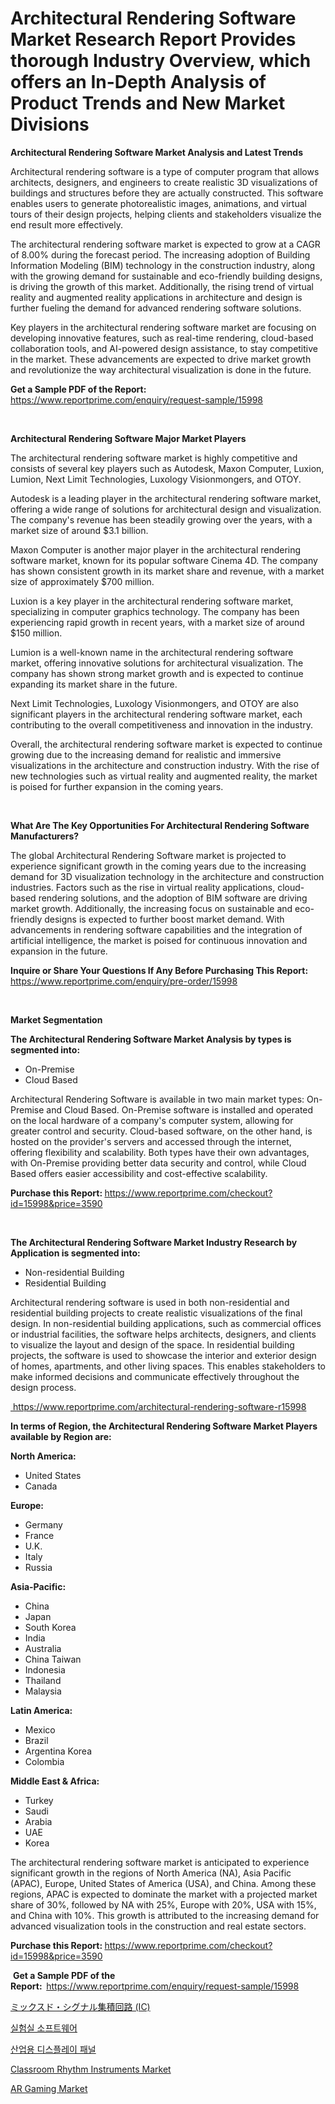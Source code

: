 <p><h1>Architectural Rendering Software Market Research Report Provides thorough Industry Overview, which offers an In-Depth Analysis of Product Trends and New Market Divisions</h1></p><p><strong>Architectural Rendering Software Market Analysis and Latest Trends</strong></p>
<p><p>Architectural rendering software is a type of computer program that allows architects, designers, and engineers to create realistic 3D visualizations of buildings and structures before they are actually constructed. This software enables users to generate photorealistic images, animations, and virtual tours of their design projects, helping clients and stakeholders visualize the end result more effectively.</p><p>The architectural rendering software market is expected to grow at a CAGR of 8.00% during the forecast period. The increasing adoption of Building Information Modeling (BIM) technology in the construction industry, along with the growing demand for sustainable and eco-friendly building designs, is driving the growth of this market. Additionally, the rising trend of virtual reality and augmented reality applications in architecture and design is further fueling the demand for advanced rendering software solutions.</p><p>Key players in the architectural rendering software market are focusing on developing innovative features, such as real-time rendering, cloud-based collaboration tools, and AI-powered design assistance, to stay competitive in the market. These advancements are expected to drive market growth and revolutionize the way architectural visualization is done in the future.</p></p>
<p><strong>Get a Sample PDF of the Report:&nbsp;</strong> <a href="https://www.reportprime.com/enquiry/request-sample/15998">https://www.reportprime.com/enquiry/request-sample/15998</a></p>
<p>&nbsp;</p>
<p><strong>Architectural Rendering Software Major Market Players</strong></p>
<p><p>The architectural rendering software market is highly competitive and consists of several key players such as Autodesk, Maxon Computer, Luxion, Lumion, Next Limit Technologies, Luxology Visionmongers, and OTOY.</p><p>Autodesk is a leading player in the architectural rendering software market, offering a wide range of solutions for architectural design and visualization. The company's revenue has been steadily growing over the years, with a market size of around $3.1 billion.</p><p>Maxon Computer is another major player in the architectural rendering software market, known for its popular software Cinema 4D. The company has shown consistent growth in its market share and revenue, with a market size of approximately $700 million.</p><p>Luxion is a key player in the architectural rendering software market, specializing in computer graphics technology. The company has been experiencing rapid growth in recent years, with a market size of around $150 million.</p><p>Lumion is a well-known name in the architectural rendering software market, offering innovative solutions for architectural visualization. The company has shown strong market growth and is expected to continue expanding its market share in the future.</p><p>Next Limit Technologies, Luxology Visionmongers, and OTOY are also significant players in the architectural rendering software market, each contributing to the overall competitiveness and innovation in the industry.</p><p>Overall, the architectural rendering software market is expected to continue growing due to the increasing demand for realistic and immersive visualizations in the architecture and construction industry. With the rise of new technologies such as virtual reality and augmented reality, the market is poised for further expansion in the coming years.</p></p>
<p>&nbsp;</p>
<p><strong>What Are The Key Opportunities For Architectural Rendering Software Manufacturers?</strong></p>
<p><p>The global Architectural Rendering Software market is projected to experience significant growth in the coming years due to the increasing demand for 3D visualization technology in the architecture and construction industries. Factors such as the rise in virtual reality applications, cloud-based rendering solutions, and the adoption of BIM software are driving market growth. Additionally, the increasing focus on sustainable and eco-friendly designs is expected to further boost market demand. With advancements in rendering software capabilities and the integration of artificial intelligence, the market is poised for continuous innovation and expansion in the future.</p></p>
<p><strong>Inquire or Share Your Questions If Any Before Purchasing This Report:</strong> <a href="https://www.reportprime.com/enquiry/pre-order/15998">https://www.reportprime.com/enquiry/pre-order/15998</a></p>
<p>&nbsp;</p>
<p><strong>Market Segmentation</strong></p>
<p><strong>The Architectural Rendering Software Market Analysis by types is segmented into:</strong></p>
<p><ul><li>On-Premise</li><li>Cloud Based</li></ul></p>
<p><p>Architectural Rendering Software is available in two main market types: On-Premise and Cloud Based. On-Premise software is installed and operated on the local hardware of a company's computer system, allowing for greater control and security. Cloud-based software, on the other hand, is hosted on the provider's servers and accessed through the internet, offering flexibility and scalability. Both types have their own advantages, with On-Premise providing better data security and control, while Cloud Based offers easier accessibility and cost-effective scalability.</p></p>
<p><strong>Purchase this Report:&nbsp;</strong><a href="https://www.reportprime.com/checkout?id=15998&price=3590">https://www.reportprime.com/checkout?id=15998&price=3590</a></p>
<p>&nbsp;</p>
<p><strong>The Architectural Rendering Software Market Industry Research by Application is segmented into:</strong></p>
<p><ul><li>Non-residential Building</li><li>Residential Building</li></ul></p>
<p><p>Architectural rendering software is used in both non-residential and residential building projects to create realistic visualizations of the final design. In non-residential building applications, such as commercial offices or industrial facilities, the software helps architects, designers, and clients to visualize the layout and design of the space. In residential building projects, the software is used to showcase the interior and exterior design of homes, apartments, and other living spaces. This enables stakeholders to make informed decisions and communicate effectively throughout the design process.</p></p>
<p><a href="https://www.reportprime.com/architectural-rendering-software-r15998">&nbsp;https://www.reportprime.com/architectural-rendering-software-r15998</a></p>
<p><strong>In terms of Region, the Architectural Rendering Software Market Players available by Region are:</strong></p>
<p>
    <p> <strong> North America: </strong>
        <ul>
            <li>United States</li>
            <li>Canada</li>
        </ul>
        </p> 
    <p> <strong> Europe: </strong>
        <ul>
            <li>Germany</li>
            <li>France</li>
            <li>U.K.</li>
            <li>Italy</li>
            <li>Russia</li>
        </ul>
        </p> 
    <p> <strong> Asia-Pacific: </strong>
        <ul>
            <li>China</li>
            <li>Japan</li>
            <li>South Korea</li>
            <li>India</li>
            <li>Australia</li>
            <li>China Taiwan</li>
            <li>Indonesia</li>
            <li>Thailand</li>
            <li>Malaysia</li>
        </ul>
        </p> 
    <p> <strong> Latin America: </strong>
        <ul>
            <li>Mexico</li>
            <li>Brazil</li>
            <li>Argentina Korea</li>
            <li>Colombia</li>
        </ul>
        </p> 
    <p> <strong> Middle East & Africa: </strong>
        <ul>
            <li>Turkey</li>
            <li>Saudi</li>
            <li>Arabia</li>
            <li>UAE</li>
            <li>Korea</li>
        </ul>
    </p>
    </p>
<p><p>The architectural rendering software market is anticipated to experience significant growth in the regions of North America (NA), Asia Pacific (APAC), Europe, United States of America (USA), and China. Among these regions, APAC is expected to dominate the market with a projected market share of 30%, followed by NA with 25%, Europe with 20%, USA with 15%, and China with 10%. This growth is attributed to the increasing demand for advanced visualization tools in the construction and real estate sectors.</p></p>
<p><strong>Purchase this Report: </strong><a href="https://www.reportprime.com/checkout?id=15998&price=3590">https://www.reportprime.com/checkout?id=15998&price=3590</a></p>
<p>&nbsp;<strong>Get a Sample PDF of the Report:&nbsp;&nbsp;</strong><a href="https://www.reportprime.com/enquiry/request-sample/15998">https://www.reportprime.com/enquiry/request-sample/15998</a></p>
<p><strong></strong></p>
<p><p><a href="https://github.com/hwbcz413288296/Market-Research-Report-List-2/blob/main/432568282163.md">ミックスド・シグナル集積回路 (IC)</a></p><p><a href="https://github.com/fredrickeglers/Market-Research-Report-List-2/blob/main/520219476576.md">실험실 소프트웨어</a></p><p><a href="https://github.com/RichardLueilwitz787/Market-Research-Report-List-1/blob/main/579666376577.md">산업용 디스플레이 패널</a></p><p><a href="https://www.linkedin.com/pulse/decoding-classroom-rhythm-instruments-market-metrics-share-ioc8e">Classroom Rhythm Instruments Market</a></p><p><a href="https://github.com/AlysaLedner2023/Market-Research-Report-List-1/blob/main/ar-gaming-market.md">AR Gaming Market</a></p></p>